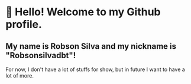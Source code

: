 # 👋 Hello! Welcome to my Github profile.
## My name is Robson Silva and my nickname is "Robsonsilvadbt"!

For now, I don't have a lot of stuffs for show, but in future I want to have a lot of more.
